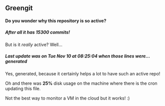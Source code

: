 ## Greengit

#### Do you wonder why this repository is so active?

##### After all it has 15300 commits!

But is it *really* active? Well...

##### Last update was on Tue Nov 10 at 08:25:04 when those lines were... generated

Yes, generated, because it certainly helps a lot to have such an active repo!

Oh and there was **25%** disk usage on the machine
where there is the cron updating this file.

Not the best way to monitor a VM in the cloud but it works! :)
